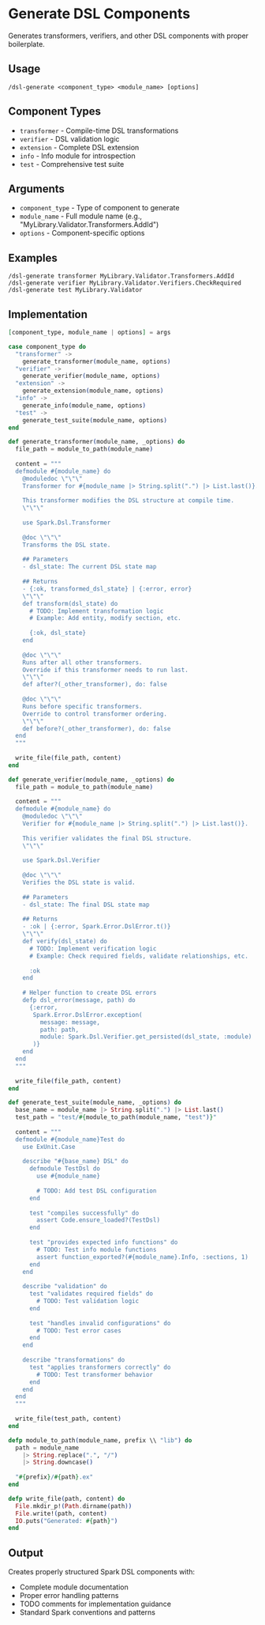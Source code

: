 # Generate DSL Components

Generates transformers, verifiers, and other DSL components with proper boilerplate.

## Usage
```
/dsl-generate <component_type> <module_name> [options]
```

## Component Types
- `transformer` - Compile-time DSL transformations
- `verifier` - DSL validation logic  
- `extension` - Complete DSL extension
- `info` - Info module for introspection
- `test` - Comprehensive test suite

## Arguments
- `component_type` - Type of component to generate
- `module_name` - Full module name (e.g., "MyLibrary.Validator.Transformers.AddId")
- `options` - Component-specific options

## Examples
```
/dsl-generate transformer MyLibrary.Validator.Transformers.AddId
/dsl-generate verifier MyLibrary.Validator.Verifiers.CheckRequired
/dsl-generate test MyLibrary.Validator
```

## Implementation

```elixir
[component_type, module_name | options] = args

case component_type do
  "transformer" ->
    generate_transformer(module_name, options)
  "verifier" ->  
    generate_verifier(module_name, options)
  "extension" ->
    generate_extension(module_name, options) 
  "info" ->
    generate_info(module_name, options)
  "test" ->
    generate_test_suite(module_name, options)
end

def generate_transformer(module_name, _options) do
  file_path = module_to_path(module_name)
  
  content = """
  defmodule #{module_name} do
    @moduledoc \"\"\"
    Transformer for #{module_name |> String.split(".") |> List.last()}.
    
    This transformer modifies the DSL structure at compile time.
    \"\"\"
    
    use Spark.Dsl.Transformer
    
    @doc \"\"\"
    Transforms the DSL state.
    
    ## Parameters
    - dsl_state: The current DSL state map
    
    ## Returns
    - {:ok, transformed_dsl_state} | {:error, error}
    \"\"\"
    def transform(dsl_state) do
      # TODO: Implement transformation logic
      # Example: Add entity, modify section, etc.
      
      {:ok, dsl_state}
    end
    
    @doc \"\"\"
    Runs after all other transformers.
    Override if this transformer needs to run last.
    \"\"\"
    def after?(_other_transformer), do: false
    
    @doc \"\"\"
    Runs before specific transformers.
    Override to control transformer ordering.
    \"\"\"  
    def before?(_other_transformer), do: false
  end
  """
  
  write_file(file_path, content)
end

def generate_verifier(module_name, _options) do
  file_path = module_to_path(module_name)
  
  content = """
  defmodule #{module_name} do
    @moduledoc \"\"\"
    Verifier for #{module_name |> String.split(".") |> List.last()}.
    
    This verifier validates the final DSL structure.
    \"\"\"
    
    use Spark.Dsl.Verifier
    
    @doc \"\"\"
    Verifies the DSL state is valid.
    
    ## Parameters  
    - dsl_state: The final DSL state map
    
    ## Returns
    - :ok | {:error, Spark.Error.DslError.t()}
    \"\"\"
    def verify(dsl_state) do
      # TODO: Implement verification logic
      # Example: Check required fields, validate relationships, etc.
      
      :ok
    end
    
    # Helper function to create DSL errors
    defp dsl_error(message, path) do
      {:error,
       Spark.Error.DslError.exception(
         message: message,
         path: path,
         module: Spark.Dsl.Verifier.get_persisted(dsl_state, :module)
       )}
    end
  end
  """
  
  write_file(file_path, content)
end

def generate_test_suite(module_name, _options) do
  base_name = module_name |> String.split(".") |> List.last()
  test_path = "test/#{module_to_path(module_name, "test")}"
  
  content = """
  defmodule #{module_name}Test do
    use ExUnit.Case
    
    describe "#{base_name} DSL" do
      defmodule TestDsl do
        use #{module_name}
        
        # TODO: Add test DSL configuration
      end
      
      test "compiles successfully" do
        assert Code.ensure_loaded?(TestDsl)
      end
      
      test "provides expected info functions" do
        # TODO: Test info module functions
        assert function_exported?(#{module_name}.Info, :sections, 1)
      end
    end
    
    describe "validation" do
      test "validates required fields" do
        # TODO: Test validation logic
      end
      
      test "handles invalid configurations" do
        # TODO: Test error cases
      end
    end
    
    describe "transformations" do  
      test "applies transformers correctly" do
        # TODO: Test transformer behavior
      end
    end
  end
  """
  
  write_file(test_path, content)
end

defp module_to_path(module_name, prefix \\ "lib") do
  path = module_name
    |> String.replace(".", "/")
    |> String.downcase()
    
  "#{prefix}/#{path}.ex"
end

defp write_file(path, content) do
  File.mkdir_p!(Path.dirname(path))
  File.write!(path, content)
  IO.puts("Generated: #{path}")
end
```

## Output
Creates properly structured Spark DSL components with:
- Complete module documentation
- Proper error handling patterns  
- TODO comments for implementation guidance
- Standard Spark conventions and patterns
